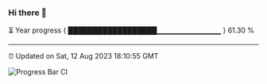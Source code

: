 ### Hi there 👋

⏳ Year progress { ██████████████████▁▁▁▁▁▁▁▁▁▁▁▁ } 61.30 %

---

⏰ Updated on Sat, 12 Aug 2023 18:10:55 GMT

![Progress Bar CI](https://github.com/liununu/liununu/workflows/Progress%20Bar%20CI/badge.svg)
